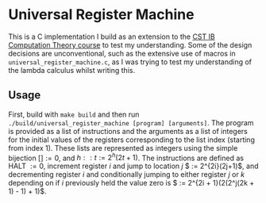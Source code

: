 # Universal Register Machine

This is a C implementation I build as an extension to the [CST IB Computation Theory course](https://www.cl.cam.ac.uk/teaching/2425/CompTheory/) to test my understanding.
Some of the design decisions are unconventional, such as the extensive use of macros in `universal_register_machine.c`, as I was trying to test my understanding of the lambda calculus whilst writing this.

## Usage

First, build with `make build` and then run `./build/universal_register_machine [program] [arguments]`.
The program is provided as a list of instructions and the arguments as a list of integers for the initial values of the registers corresponding to the list index (starting from index 1).
These lists are represented as integers using the simple bijection $[] := 0$, and $h::t := 2^h(2t+1)$.
The instructions are defined as HALT $:= 0$, increment register $i$ and jump to location $j$ $ := 2^{2i}(2j+1)$, and decrementing register $i$ and conditionally jumping to either register $j$ or $k$ depending on if $i$ previously held the value zero is $ := 2^{2i + 1}(2(2^j(2k + 1) - 1) + 1)$.
